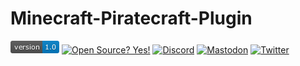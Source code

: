 # Minecraft-Piratecraft-Plugin
![Version](version-batch.png)
[![Open Source? Yes!](https://badgen.net/badge/Open%20Source%20%3F/Yes%21/blue?icon=github)](https://github.com/LXBSdev/)
[![Discord](https://img.shields.io/discord/963543508159979612.svg?label=&logo=discord&logoColor=ffffff&color=7389D8&labelColor=FfpBGEV8)](https://discord.gg/vpEv3HJ)
[![Mastodon](https://badgen.net/badge/icon/Mastodon?icon=mastodon&label)](https://mastodon.social/@lxbs)
[![Twitter](https://badgen.net/badge/icon/Twitter?icon=twitter&label)](https://twitter.com/LXBS_Minecraft)
